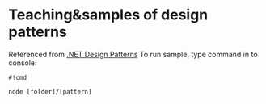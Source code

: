 # Teaching&samples of design patterns #
Referenced from [.NET Design Patterns](http://www.dofactory.com/net/design-patterns)
To run sample, type command in to console:

```
#!cmd

node [folder]/[pattern]
```